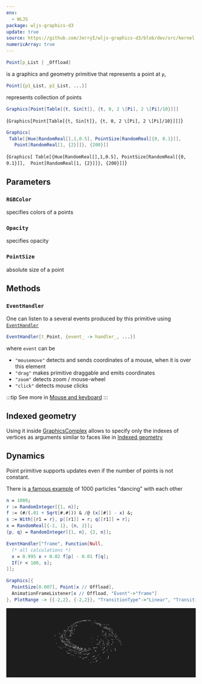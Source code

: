 ```yaml
---
env:
  - WLJS
package: wljs-graphics-d3
update: true
source: https://github.com/JerryI/wljs-graphics-d3/blob/dev/src/kernel.js
numericArray: true
---
```

```mathematica
Point[p_List | _Offload]
```

is a graphics and geometry primitive that represents a point at `p`,

```mathematica
Point[{p1_List, p2_List, ...}]
```

represents collection of points

```mathematica
Graphics[Point[Table[{t, Sin[t]}, {t, 0, 2 \[Pi], 2 \[Pi]/10}]]]
```

<Wl >{`Graphics[Point[Table[{t, Sin[t]}, {t, 0, 2 \[Pi], 2 \[Pi]/10}]]]`}</Wl>

```mathematica
Graphics[
 Table[{Hue[RandomReal[],1,0.5], PointSize[RandomReal[{0, 0.1}]], 
   Point[RandomReal[1, {2}]]}, {200}]]
```

<Wl >{`Graphics[
 Table[{Hue[RandomReal[],1,0.5], PointSize[RandomReal[{0, 0.1}]], 
   Point[RandomReal[1, {2}]]}, {200}]]`}</Wl>


## Parameters
### `RGBColor`
specifies colors of a points

### `Opacity`
specifies opacity 

### `PointSize`
absolute size of a point

## Methods
### `EventHandler`
One can listen to a several events produced by this primitive using [`EventHandler`](frontend/Reference/Misc/Events.md#`EventHandler`)

```mathematica
EventHandler[t_Point, {event_ -> handler_, ...}]
```

where `event` can be
- `"mousemove"` detects and sends coordinates of a mouse, when it is over this element 
- `"drag"` makes primitive draggable and emits coordinates
- `"zoom"` detects zoom / mouse-wheel
- `"click"` detects mouse clicks

:::tip
See more in [Mouse and keyboard](frontend/Advanced/Events%20system/Mouse%20and%20keyboard.md)
:::


## Indexed geometry
Using it inside [GraphicsComplex](frontend/Reference/Graphics/GraphicsComplex.md) allows to specify only the indexes of vertices as arguments similar to faces like in [Indexed geometry](frontend/Reference/Graphics/Polygon.md#Indexed%20geometry)


## Dynamics
Point primitive supports updates even if the number of points is not constant.

There is [a famous example](https://community.wolfram.com/groups/-/m/t/122095) of 1000 particles "dancing" with each other

```mathematica title="cell 1"
n = 1000;
r := RandomInteger[{1, n}];
f := (#/(.01 + Sqrt[#.#])) & /@ (x[[#]] - x) &;
s := With[{r1 = r}, p[[r1]] = r; q[[r1]] = r];
x = RandomReal[{-1, 1}, {n, 2}];
{p, q} = RandomInteger[{1, n}, {2, n}];
```

```mathematica title="cell 2"
EventHandler["frame", Function[Null,
  (* all calculations *)
  x = 0.995 x + 0.02 f[p] - 0.01 f[q];
  If[r < 100, s];
]];
```

```mathematica title="cell 3"
Graphics[{
  PointSize[0.007], Point[x // Offload],
  AnimationFrameListener[x // Offload, "Event"->"frame"]
}, PlotRange -> {{-2,2}, {-2,2}}, "TransitionType"->"Linear", "TransitionDuration"->1]  
```

![](../../../imgs/dancers-ezgif.com-video-to-apng-converter.png)
